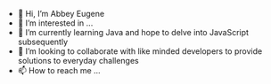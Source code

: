 - 👋 Hi, I’m Abbey Eugene
- 👀 I’m interested in ...
- 🌱 I’m currently learning Java and hope to delve into JavaScript subsequently
- 💞️ I’m looking to collaborate with like minded developers to provide solutions to everyday challenges
- 📫 How to reach me ...

<!---
Papa-Nii/Papa-Nii is a ✨ special ✨ repository because its `README.md` (this file) appears on your GitHub profile.
You can click the Preview link to take a look at your changes.
--->
